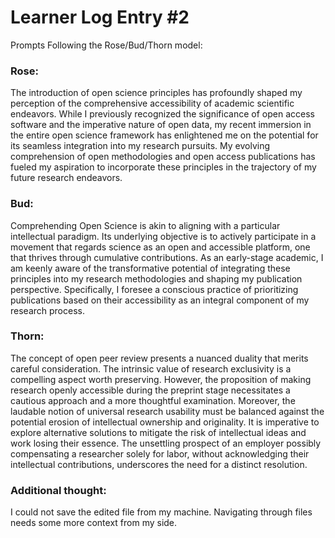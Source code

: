 #  **Learner Log Entry #2**

Prompts
Following the Rose/Bud/Thorn model:

### **Rose:**
The introduction of open science principles has profoundly shaped my perception of the comprehensive accessibility of academic scientific endeavors. While I previously recognized the significance of open access software and the imperative nature of open data, my recent immersion in the entire open science framework has enlightened me on the potential for its seamless integration into my research pursuits. My evolving comprehension of open methodologies and open access publications has fueled my aspiration to incorporate these principles in the trajectory of my future research endeavors.

### **Bud:**
Comprehending Open Science is akin to aligning with a particular intellectual paradigm. Its underlying objective is to actively participate in a movement that regards science as an open and accessible platform, one that thrives through cumulative contributions. As an early-stage academic, I am keenly aware of the transformative potential of integrating these principles into my research methodologies and shaping my publication perspective. Specifically, I foresee a conscious practice of prioritizing publications based on their accessibility as an integral component of my research process.

### **Thorn:**
The concept of open peer review presents a nuanced duality that merits careful consideration. The intrinsic value of research exclusivity is a compelling aspect worth preserving. However, the proposition of making research openly accessible during the preprint stage necessitates a cautious approach and a more thoughtful examination.
Moreover, the laudable notion of universal research usability must be balanced against the potential erosion of intellectual ownership and originality. It is imperative to explore alternative solutions to mitigate the risk of intellectual ideas and work losing their essence. The unsettling prospect of an employer possibly compensating a researcher solely for labor, without acknowledging their intellectual contributions, underscores the need for a distinct resolution.

### **Additional thought:**
I could not save the edited file from my machine. Navigating through files needs some more context from my side.

